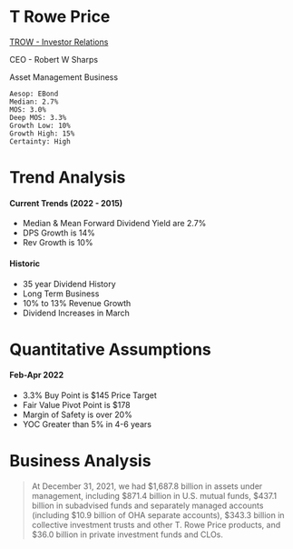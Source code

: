 # T Rowe Price 
[TROW - Investor Relations](https://troweprice.gcs-web.com/financial-information/annual-reports)

CEO - Robert W Sharps

Asset Management Business 

```
Aesop: EBond
Median: 2.7%
MOS: 3.0%
Deep MOS: 3.3%
Growth Low: 10%
Growth High: 15%
Certainty: High
```

# Trend Analysis
#### Current Trends (2022 - 2015)
- Median & Mean Forward Dividend Yield are 2.7%
- DPS Growth is 14%
- Rev Growth is 10%

#### Historic 
- 35 year Dividend History
- Long Term Business
- 10% to 13% Revenue Growth
- Dividend Increases in March

# Quantitative Assumptions 
#### Feb-Apr 2022
- 3.3% Buy Point is $145 Price Target
- Fair Value Pivot Point is $178
- Margin of Safety is over 20%
- YOC Greater than 5% in 4-6 years 

# Business Analysis
> At December 31, 2021, we had $1,687.8 billion in assets under management, including $871.4 billion in U.S. mutual funds, $437.1 billion in subadvised funds and separately managed accounts (including $10.9 billion of OHA separate accounts), $343.3 billion in collective investment trusts and other T. Rowe Price products, and $36.0 billion in private investment funds and CLOs.